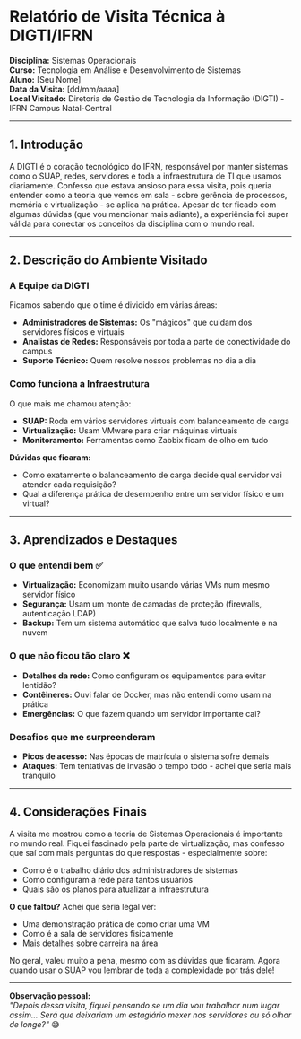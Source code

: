 # Relatório de Visita Técnica à DIGTI/IFRN

**Disciplina:** Sistemas Operacionais  
**Curso:** Tecnologia em Análise e Desenvolvimento de Sistemas  
**Aluno:** [Seu Nome]  
**Data da Visita:** [dd/mm/aaaa]  
**Local Visitado:** Diretoria de Gestão de Tecnologia da Informação (DIGTI) - IFRN Campus Natal-Central  

---

## 1. Introdução

A DIGTI é o coração tecnológico do IFRN, responsável por manter sistemas como o SUAP, redes, servidores e toda a infraestrutura de TI que usamos diariamente. Confesso que estava ansioso para essa visita, pois queria entender como a teoria que vemos em sala - sobre gerência de processos, memória e virtualização - se aplica na prática. Apesar de ter ficado com algumas dúvidas (que vou mencionar mais adiante), a experiência foi super válida para conectar os conceitos da disciplina com o mundo real.

---

## 2. Descrição do Ambiente Visitado

### A Equipe da DIGTI

Ficamos sabendo que o time é dividido em várias áreas:
- **Administradores de Sistemas:** Os "mágicos" que cuidam dos servidores físicos e virtuais
- **Analistas de Redes:** Responsáveis por toda a parte de conectividade do campus
- **Suporte Técnico:** Quem resolve nossos problemas no dia a dia

### Como funciona a Infraestrutura

O que mais me chamou atenção:
- **SUAP:** Roda em vários servidores virtuais com balanceamento de carga
- **Virtualização:** Usam VMware para criar máquinas virtuais
- **Monitoramento:** Ferramentas como Zabbix ficam de olho em tudo

**Dúvidas que ficaram:**
- Como exatamente o balanceamento de carga decide qual servidor vai atender cada requisição?
- Qual a diferença prática de desempenho entre um servidor físico e um virtual?

---

## 3. Aprendizados e Destaques

### O que entendi bem ✅
- **Virtualização:** Economizam muito usando várias VMs num mesmo servidor físico
- **Segurança:** Usam um monte de camadas de proteção (firewalls, autenticação LDAP)
- **Backup:** Tem um sistema automático que salva tudo localmente e na nuvem

### O que não ficou tão claro ❌
- **Detalhes da rede:** Como configuram os equipamentos para evitar lentidão?
- **Contêineres:** Ouvi falar de Docker, mas não entendi como usam na prática
- **Emergências:** O que fazem quando um servidor importante cai?

### Desafios que me surpreenderam
- **Picos de acesso:** Nas épocas de matrícula o sistema sofre demais
- **Ataques:** Tem tentativas de invasão o tempo todo - achei que seria mais tranquilo

---

## 4. Considerações Finais

A visita me mostrou como a teoria de Sistemas Operacionais é importante no mundo real. Fiquei fascinado pela parte de virtualização, mas confesso que saí com mais perguntas do que respostas - especialmente sobre:

- Como é o trabalho diário dos administradores de sistemas
- Como configuram a rede para tantos usuários
- Quais são os planos para atualizar a infraestrutura

**O que faltou?** 
Achei que seria legal ver:
- Uma demonstração prática de como criar uma VM
- Como é a sala de servidores fisicamente
- Mais detalhes sobre carreira na área

No geral, valeu muito a pena, mesmo com as dúvidas que ficaram. Agora quando usar o SUAP vou lembrar de toda a complexidade por trás dele!

---

**Observação pessoal:**  
*"Depois dessa visita, fiquei pensando se um dia vou trabalhar num lugar assim... Será que deixariam um estagiário mexer nos servidores ou só olhar de longe?"* 😅
